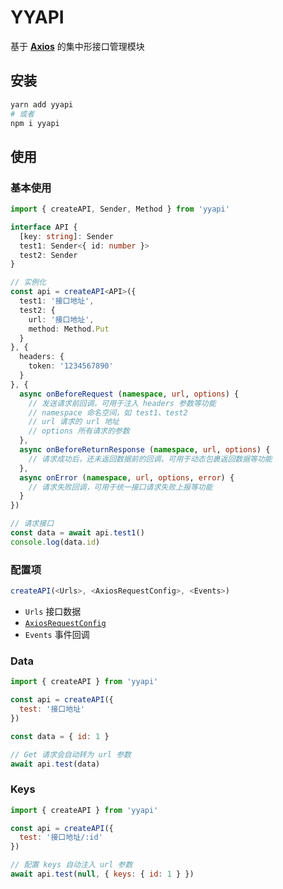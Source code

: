 # YYAPI

基于 **[Axios](https://github.com/axios/axios)** 的集中形接口管理模块

## 安装

```sh
yarn add yyapi
# 或者
npm i yyapi
```

## 使用

### 基本使用

```ts
import { createAPI, Sender, Method } from 'yyapi'

interface API {
  [key: string]: Sender
  test1: Sender<{ id: number }>
  test2: Sender
}

// 实例化
const api = createAPI<API>({
  test1: '接口地址',
  test2: {
    url: '接口地址',
    method: Method.Put
  }
}, {
  headers: {
    token: '1234567890'
  }
}, {
  async onBeforeRequest (namespace, url, options) {
    // 发送请求前回调，可用于注入 headers 参数等功能
    // namespace 命名空间，如 test1、test2
    // url 请求的 url 地址
    // options 所有请求的参数
  },
  async onBeforeReturnResponse (namespace, url, options) {
    // 请求成功后，还未返回数据前的回调，可用于动态包裹返回数据等功能
  },
  async onError (namespace, url, options, error) {
    // 请求失败回调，可用于统一接口请求失败上报等功能
  }
})

// 请求接口
const data = await api.test1()
console.log(data.id)
```

### 配置项

```js
createAPI(<Urls>, <AxiosRequestConfig>, <Events>)
```

* `Urls` 接口数据
* [`AxiosRequestConfig`](https://github.com/axios/axios#request-config)
* `Events` 事件回调

### Data

```js
import { createAPI } from 'yyapi'

const api = createAPI({
  test: '接口地址'
})

const data = { id: 1 }

// Get 请求会自动转为 url 参数
await api.test(data)
```

### Keys

```js
import { createAPI } from 'yyapi'

const api = createAPI({
  test: '接口地址/:id'
})

// 配置 keys 自动注入 url 参数
await api.test(null, { keys: { id: 1 } })
```
